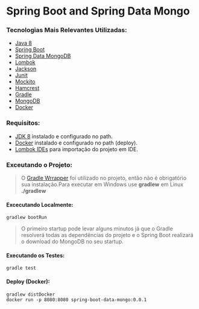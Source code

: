 # Spring Boot and Spring Data Mongo



### Tecnologias Mais Relevantes Utilizadas:
* [Java 8](https://www.java.com/pt_BR/download/faq/java8.xml)
* [Spring Boot](https://spring.io/projects/spring-boot)
* [Spring Data MongoDB](https://projects.spring.io/spring-data-mongodb/)
* [Lombok](https://projectlombok.org/)
* [Jackson](https://github.com/FasterXML/jackson)
* [Junit](https://junit.org/junit4/)
* [Mockito](https://site.mockito.org/)
* [Hamcrest](http://hamcrest.org/)
* [Gradle](https://gradle.org/)
* [MongoDB](https://www.mongodb.com/)
* [Docker](https://www.docker.com/)

### Requisitos:

* [JDK 8](https://www.oracle.com/technetwork/pt/java/javase/downloads/jdk8-downloads-2133151.html) instalado e configurado no path.
* [Docker](https://docs.docker.com/install/) instalado e configurado no path (deploy).
* [Lombok IDEs](https://projectlombok.org/setup/overview) para importação do projeto em IDE.

### Exceutando o Projeto:

> O [Gradle Wrrapper](https://docs.gradle.org/current/userguide/gradle_wrapper.html) foi utilizado no projeto, então não é obrigatório sua instalação.Para executar em Windows use **gradlew** em Linux **./gradlew**

#### Excecutando Localmente:
```
gradlew bootRun
```
> O primeiro startup pode levar alguns minutos já que o Gradle resolverá todas as dependências do projeto e o Spring Boot realizará o download do MongoDB no seu startup.

#### Executando os Testes:
```
gradle test
```


#### Deploy (Docker):
```
gradlew distDocker
docker run -p 8080:8080 spring-boot-data-mongo:0.0.1
```


